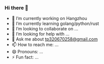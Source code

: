 ### Hi there 👋
- 🔭 I’m currently working on Hangzhou
- 🌱 I’m currently learning golang/python/rust
- 👯 I’m looking to collaborate on ...
- 🤔 I’m looking for help with ...
- 💬 Ask me about tp320670258@gmail.com
- 📫 How to reach me: ...
- 😄 Pronouns: ...
- ⚡ Fun fact: ...
<!--
**Tomtao626/Tomtao626** is a ✨ _special_ ✨ repository because its `README.md` (this file) appears on your GitHub profile.

Here are some ideas to get you started:


-->
